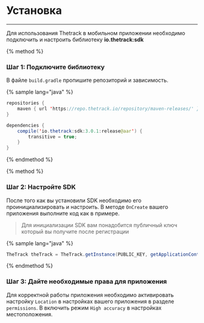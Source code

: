 # Установка
----
Для использования Thetrack в мобильном приложении необходимо подключить и настроить библиотеку **io.thetrack:sdk**

{% method %}
### **Шаг 1: Подключите библиотеку**
В файле `build.gradle` пропишите репозиторий и зависимость.

{% sample lang="java" %}
```java
repositories {
    maven { url 'https://repo.thetrack.io/repository/maven-releases/' }
}

dependencies {
    compile('io.thetrack:sdk:3.0.1:release@aar') {
        transitive = true;
    }
}
```
{% endmethod %}

{% method %}
### **Шаг 2: Настройте SDK**
После того как вы установили SDK необходимо его проинициализировать и настроить. В методе `OnCreate` вашего приложения выполните код как в примере.

> Для инициализации SDK вам понадобится публичный ключ который вы получите после регистрации

{% sample lang="java" %}
```java
TheTrack theTrack = TheTrack.getInstance(PUBLIC_KEY, getApplicationContext());
```
{% endmethod %}

### **Шаг 3: Дайте необходимые права для приложения**
Для корректной работы приложения необходимо активировать настройку `Location` в настройках вашего приложения в разделе `permissions`.
B включить режим `High accuracy` в настройках местоположения.

